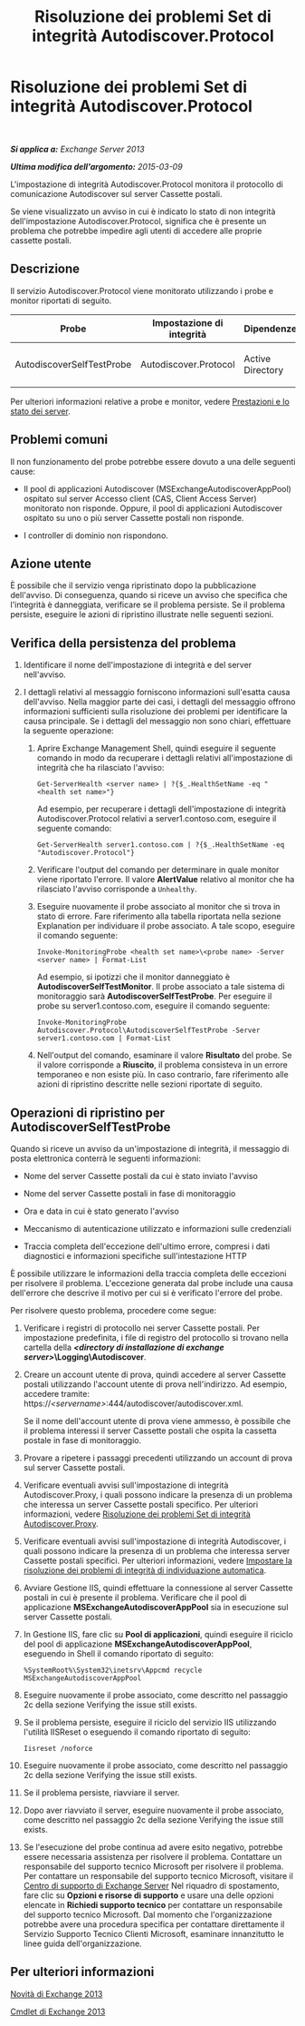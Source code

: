 ﻿---
title: Risoluzione dei problemi Set di integrità Autodiscover.Protocol
TOCTitle: Risoluzione dei problemi Set di integrità Autodiscover.Protocol
ms:assetid: 06afdcc8-7920-4e88-b85a-98e67a19d221
ms:mtpsurl: https://technet.microsoft.com/it-it/library/ms.exch.scom.autodiscover.protocol(v=EXCHG.150)
ms:contentKeyID: 53275529
ms.date: 03/07/2017
mtps_version: v=EXCHG.150
ms.translationtype: MT
---

# Risoluzione dei problemi Set di integrità Autodiscover.Protocol

 

_**Si applica a:** Exchange Server 2013_

_**Ultima modifica dell'argomento:** 2015-03-09_

L'impostazione di integrità Autodiscover.Protocol monitora il protocollo di comunicazione Autodiscover sul server Cassette postali.

Se viene visualizzato un avviso in cui è indicato lo stato di non integrità dell'impostazione Autodiscover.Protocol, significa che è presente un problema che potrebbe impedire agli utenti di accedere alle proprie cassette postali.

## Descrizione

Il servizio Autodiscover.Protocol viene monitorato utilizzando i probe e monitor riportati di seguito.


<table>
<colgroup>
<col style="width: 25%" />
<col style="width: 25%" />
<col style="width: 25%" />
<col style="width: 25%" />
</colgroup>
<thead>
<tr class="header">
<th>Probe</th>
<th>Impostazione di integrità</th>
<th>Dipendenze</th>
<th>Monitor associati</th>
</tr>
</thead>
<tbody>
<tr class="odd">
<td><p>AutodiscoverSelfTestProbe</p></td>
<td><p>Autodiscover.Protocol</p></td>
<td><p>Active Directory</p></td>
<td><p>AutodiscoverSelfTestMonitor</p></td>
</tr>
</tbody>
</table>


Per ulteriori informazioni relative a probe e monitor, vedere [Prestazioni e lo stato dei server](https://technet.microsoft.com/it-it/library/jj150551\(v=exchg.150\)).

## Problemi comuni

Il non funzionamento del probe potrebbe essere dovuto a una delle seguenti cause:

  - Il pool di applicazioni Autodiscover (MSExchangeAutodiscoverAppPool) ospitato sul server Accesso client (CAS, Client Access Server) monitorato non risponde. Oppure, il pool di applicazioni Autodiscover ospitato su uno o più server Cassette postali non risponde.

  - I controller di dominio non rispondono.

## Azione utente

È possibile che il servizio venga ripristinato dopo la pubblicazione dell'avviso. Di conseguenza, quando si riceve un avviso che specifica che l'integrità è danneggiata, verificare se il problema persiste. Se il problema persiste, eseguire le azioni di ripristino illustrate nelle seguenti sezioni.

## Verifica della persistenza del problema

1.  Identificare il nome dell'impostazione di integrità e del server nell'avviso.

2.  I dettagli relativi al messaggio forniscono informazioni sull'esatta causa dell'avviso. Nella maggior parte dei casi, i dettagli del messaggio offrono informazioni sufficienti sulla risoluzione dei problemi per identificare la causa principale. Se i dettagli del messaggio non sono chiari, effettuare la seguente operazione:
    
    1.  Aprire Exchange Management Shell, quindi eseguire il seguente comando in modo da recuperare i dettagli relativi all'impostazione di integrità che ha rilasciato l'avviso:
        
            Get-ServerHealth <server name> | ?{$_.HealthSetName -eq "<health set name>"}
        
        Ad esempio, per recuperare i dettagli dell'impostazione di integrità Autodiscover.Protocol relativi a server1.contoso.com, eseguire il seguente comando:
        
            Get-ServerHealth server1.contoso.com | ?{$_.HealthSetName -eq "Autodiscover.Protocol"}
    
    2.  Verificare l'output del comando per determinare in quale monitor viene riportato l'errore. Il valore **AlertValue** relativo al monitor che ha rilasciato l'avviso corrisponde a `Unhealthy`.
    
    3.  Eseguire nuovamente il probe associato al monitor che si trova in stato di errore. Fare riferimento alla tabella riportata nella sezione Explanation per individuare il probe associato. A tale scopo, eseguire il comando seguente:
        
            Invoke-MonitoringProbe <health set name>\<probe name> -Server <server name> | Format-List
        
        Ad esempio, si ipotizzi che il monitor danneggiato è **AutodiscoverSelfTestMonitor**. Il probe associato a tale sistema di monitoraggio sarà **AutodiscoverSelfTestProbe**. Per eseguire il probe su server1.contoso.com, eseguire il comando seguente:
        
            Invoke-MonitoringProbe Autodiscover.Protocol\AutodiscoverSelfTestProbe -Server server1.contoso.com | Format-List
    
    4.  Nell'output del comando, esaminare il valore **Risultato** del probe. Se il valore corrisponde a **Riuscito**, il problema consisteva in un errore temporaneo e non esiste più. In caso contrario, fare riferimento alle azioni di ripristino descritte nelle sezioni riportate di seguito.

## Operazioni di ripristino per AutodiscoverSelfTestProbe

Quando si riceve un avviso da un'impostazione di integrità, il messaggio di posta elettronica conterrà le seguenti informazioni:

  - Nome del server Cassette postali da cui è stato inviato l'avviso

  - Nome del server Cassette postali in fase di monitoraggio

  - Ora e data in cui è stato generato l'avviso

  - Meccanismo di autenticazione utilizzato e informazioni sulle credenziali

  - Traccia completa dell'eccezione dell'ultimo errore, compresi i dati diagnostici e informazioni specifiche sull'intestazione HTTP

È possibile utilizzare le informazioni della traccia completa delle eccezioni per risolvere il problema. L'eccezione generata dal probe include una causa dell'errore che descrive il motivo per cui si è verificato l'errore del probe.

Per risolvere questo problema, procedere come segue:

1.  Verificare i registri di protocollo nei server Cassette postali. Per impostazione predefinita, i file di registro del protocollo si trovano nella cartella della ***\<directory di installazione di exchange server\>*\\Logging\\Autodiscover**.

2.  Creare un account utente di prova, quindi accedere al server Cassette postali utilizzando l'account utente di prova nell'indirizzo. Ad esempio, accedere tramite: https://*\<servername\>*:444/autodiscover/autodiscover.xml.
    
    Se il nome dell'account utente di prova viene ammesso, è possibile che il problema interessi il server Cassette postali che ospita la cassetta postale in fase di monitoraggio.

3.  Provare a ripetere i passaggi precedenti utilizzando un account di prova sul server Cassette postali.

4.  Verificare eventuali avvisi sull'impostazione di integrità Autodiscover.Proxy, i quali possono indicare la presenza di un problema che interessa un server Cassette postali specifico. Per ulteriori informazioni, vedere [Risoluzione dei problemi Set di integrità Autodiscover.Proxy](troubleshooting-autodiscover-proxy-health-set.md).

5.  Verificare eventuali avvisi sull'impostazione di integrità Autodiscover, i quali possono indicare la presenza di un problema che interessa server Cassette postali specifici. Per ulteriori informazioni, vedere [Impostare la risoluzione dei problemi di integrità di individuazione automatica](troubleshooting-autodiscover-health-set.md).

6.  Avviare Gestione IIS, quindi effettuare la connessione al server Cassette postali in cui è presente il problema. Verificare che il pool di applicazione **MSExchangeAutodiscoverAppPool** sia in esecuzione sul server Cassette postali.

7.  In Gestione IIS, fare clic su **Pool di applicazioni**, quindi eseguire il riciclo del pool di applicazione **MSExchangeAutodiscoverAppPool**, eseguendo in Shell il comando riportato di seguito:
    
        %SystemRoot%\System32\inetsrv\Appcmd recycle MSExchangeAutodiscoverAppPool

8.  Eseguire nuovamente il probe associato, come descritto nel passaggio 2c della sezione Verifying the issue still exists.

9.  Se il problema persiste, eseguire il riciclo del servizio IIS utilizzando l'utilità IISReset o eseguendo il comando riportato di seguito:
    
        Iisreset /noforce

10. Eseguire nuovamente il probe associato, come descritto nel passaggio 2c della sezione Verifying the issue still exists.

11. Se il problema persiste, riavviare il server.

12. Dopo aver riavviato il server, eseguire nuovamente il probe associato, come descritto nel passaggio 2c della sezione Verifying the issue still exists.

13. Se l'esecuzione del probe continua ad avere esito negativo, potrebbe essere necessaria assistenza per risolvere il problema. Contattare un responsabile del supporto tecnico Microsoft per risolvere il problema. Per contattare un responsabile del supporto tecnico Microsoft, visitare il [Centro di supporto di Exchange Server](https://go.microsoft.com/fwlink/p/?linkid=180809) Nel riquadro di spostamento, fare clic su **Opzioni e risorse di supporto** e usare una delle opzioni elencate in **Richiedi supporto tecnico** per contattare un responsabile del supporto tecnico Microsoft. Dal momento che l'organizzazione potrebbe avere una procedura specifica per contattare direttamente il Servizio Supporto Tecnico Clienti Microsoft, esaminare innanzitutto le linee guida dell'organizzazione.

## Per ulteriori informazioni

[Novità di Exchange 2013](https://technet.microsoft.com/it-it/library/jj150540\(v=exchg.150\))

[Cmdlet di Exchange 2013](https://technet.microsoft.com/it-it/library/bb124413\(v=exchg.150\))


